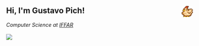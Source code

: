 ## Hi, I'm Gustavo Pich!  <img src="chicken-stardew-valley.gif" alt="Descrição do GIF" style="float: right; margin-left: 10px;" width="30" />
<img align='right' src="https://media.giphy.com/media/ieyl9zmCjO4b4t6qoY/giphy.gif" width="0">
<p><em>Computer Science at <a href="https://www.iffarroupilha.edu.br/portal">IFFAR<a/><br><br>
<picture>
<a href="https://www.linkedin.com/in/gustavo-pich-6246a4290/" target="_blank"><img src="https://img.shields.io/badge/-LinkedIn-%230077B5?style=for-the-badge&logo=linkedin&logoColor=white" target="_blank"></a> 
  
</div>

